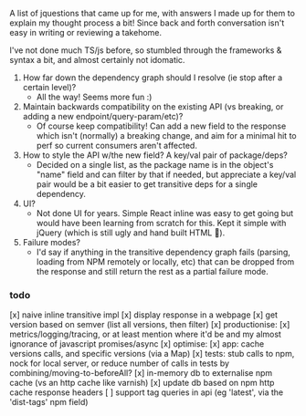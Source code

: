 A list of jquestions that came up for me, with answers I made up for them to explain my thought process a bit! Since back and forth conversation isn't easy in writing or reviewing a takehome.

I've not done much TS/js before, so stumbled through the frameworks & syntax a bit, and almost certainly not idomatic.

1. How far down the dependency graph should I resolve (ie stop after a certain level)?
    * All the way! Seems more fun :)
1. Maintain backwards compatibility on the existing API (vs breaking, or adding a new endpoint/query-param/etc)?
    * Of course keep compatibility! Can add a new field to the response which isn't (normally) a breaking change, and aim for a minimal hit to perf so current consumers aren't affected.
1. How to style the API w/the new field? A key/val pair of package/deps?
    * Decided on a single list, as the package name is in the object's "name" field and can filter by that if needed, but appreciate a key/val pair would be a bit easier to get transitive deps for a single dependency.
1. UI?
    * Not done UI for years. Simple React inline was easy to get going but would have been learning from scratch for this. Kept it simple with jQuery (which is still ugly and hand built HTML :see_no_evil:).
1. Failure modes?
    * I'd say if anything in the transitive dependency graph fails (parsing, loading from NPM remotely or locally, etc) that can be dropped from the response and still return the rest as a partial failure mode.

### todo

[x] naive inline transitive impl
[x] display response in a webpage
[x] get version based on semver (list all versions, then filter)
[x] productionise:
    [x] metrics/logging/tracing, or at least mention where it'd be and my almost ignorance of javascript promises/async
[x] optimise:
    [x] app: cache versions calls, and specific versions (via a Map)
    [x] tests: stub calls to npm, nock for local server, or reduce number of calls in tests by combining/moving-to-beforeAll?
[x] in-memory db to externalise npm cache (vs an http cache like varnish)
[x] update db based on npm http cache response headers
[ ] support tag queries in api (eg 'latest', via the 'dist-tags' npm field)